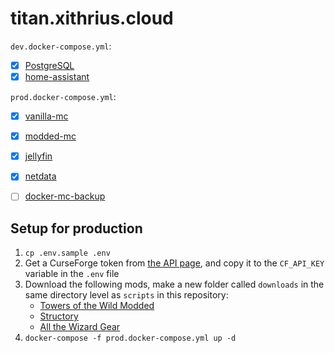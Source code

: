 # titan.xithrius.cloud

`dev.docker-compose.yml`:

- [x] [PostgreSQL](https://www.postgresql.org/)
- [x] [home-assistant](https://github.com/home-assistant/core)

`prod.docker-compose.yml`:

- [x] [vanilla-mc](https://github.com/itzg/docker-minecraft-server)
- [x] [modded-mc](https://github.com/itzg/docker-minecraft-server)
- [x] [jellyfin](https://github.com/jellyfin/jellyfin)
- [x] [netdata](https://github.com/netdata/netdata)
- [ ] [docker-mc-backup](https://github.com/itzg/docker-mc-backup)


## Setup for production

1. `cp .env.sample .env`
2. Get a CurseForge token from [the API page](https://console.curseforge.com/#/api-keys), and copy it to the `CF_API_KEY` variable in the `.env` file
3. Download the following mods, make a new folder called `downloads` in the same directory level as `scripts` in this repository:
    - [Towers of the Wild Modded](https://www.curseforge.com/minecraft/mc-mods/towers-of-the-wild-modded/files/4802113)
    - [Structory](https://www.curseforge.com/minecraft/mc-mods/structory/files/4767394)
    - [All the Wizard Gear](https://www.curseforge.com/minecraft/mc-mods/all-the-wizard-gear/files/4821791)
3. `docker-compose -f prod.docker-compose.yml up -d`
